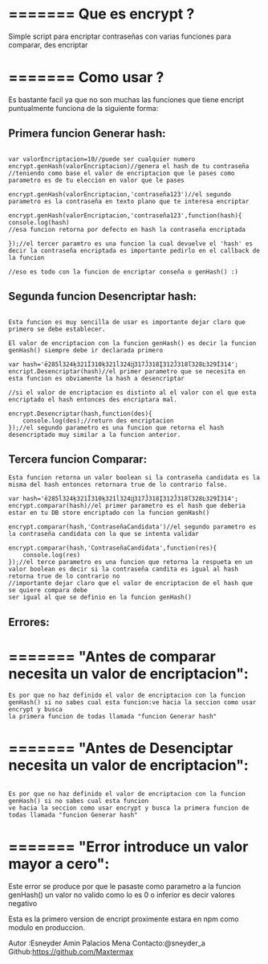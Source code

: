 =======
Que es encrypt ?
==============

Simple script para encriptar contraseñas con varias funciones para comparar, des encriptar 

=======
Como usar ?
==============


Es bastante facil ya que no son muchas las funciones que tiene encript puntualmente funciona de la siguiente forma:

## Primera funcion Generar hash:


```

var valorEncriptacion=10//puede ser cualquier numero
encrypt.genHash(valorEncriptacion)//genera el hash de tu contraseña
//teniendo como base el valor de encriptacion que le pases como parametro es de tu eleccion en valor que le pases

encrypt.genHash(valorEncriptacion,'contraseña123')//el segundo parametro es la contraseña en texto plano que te interesa encriptar

encrypt.genHash(valorEncriptacion,'contraseña123',function(hash){
console.log(hash)
//esa funcion retorna por defecto en hash la contraseña encriptada

});//el tercer paramtro es una funcion la cual devuelve el 'hash' es decir la contraseña encriptada es importante pedirlo en el callback de la funcion

//eso es todo con la funcion de encriptar conseña o genHash() :)
```


## Segunda funcion Desencriptar hash:
```

Esta funcion es muy sencilla de usar es importante dejar claro que primero se debe establecer.

El valor de encriptacion con la funcion genHash() es decir la funcion genHash() siempre debe ir declarada primero

var hash='ē285ĺ324ķ321Ĭ310ķ321ĺ324ĳ317Ĵ318Į312Ĵ318ľ328Ŀ329İ314';
encript.Desencriptar(hash)//el primer parametro que se necesita en esta funcion es obviamente la hash a desencriptar

//si el valor de encriptacion es distinto al el valor con el que esta encriptado el hash entonces des encriptara mal.

encrypt.Desencriptar(hash,function(des){
	console.log(des);//return des encriptacion
});//el segundo parametro es una funcion que retorna el hash desencriptado muy similar a la funcion anterior.
```


## Tercera funcion Comparar:
```
Esta funcion retorna un valor boolean si la contraseña candidata es la misma del hash entonces retornara true de lo contrario false.

var hash='ē285ĺ324ķ321Ĭ310ķ321ĺ324ĳ317Ĵ318Į312Ĵ318ľ328Ŀ329İ314';
encrypt.comparar(hash)//el primer parametro es el hash que deberia estar en tu DB store encriptado con la funcion genHash()

encrypt.comparar(hash,'ContraseñaCandidata')//el segundo parametro es la contraseña candidata con la que se intenta validar

encrypt.comparar(hash,'ContraseñaCandidata',function(res){
	console.log(res)
});//el terce parametro es una funcion que retorna la respueta en un valor boolean es decir si la contraseña candita es igual al hash retorna true de lo contrario no
//importante dejar claro que el valor de encriptacion de el hash que se quiere compara debe 
ser igual al que se definio en la funcion genHash() 
```


## Errores:

=======
"Antes de comparar necesita un valor de encriptacion":
==============
```
Es por que no haz definido el valor de encriptacion con la funcion 
genHash() si no sabes cual esta funcion:ve hacia la seccion como usar encrypt y busca 
la primera funcion de todas llamada "funcion Generar hash"
```
=======
"Antes de Desenciptar necesita un valor de encriptacion":
==============
```

Es por que no haz definido el valor de encriptacion con la funcion genHash() si no sabes cual esta funcion
ve hacia la seccion como usar encrypt y busca la primera funcion de todas llamada "funcion Generar hash"
```

=======
"Error introduce un valor mayor a cero":
==============

Este error se produce por que le pasaste como parametro a la funcion genHash()
un valor no valido como lo es 0 o inferior es decir valores negativo

Esta es la primero version de encript proximente estara en npm como modulo en produccion.

Autor :Esneyder Amin Palacios Mena 
Contacto:@sneyder_a 
Github:https://github.com/Maxtermax